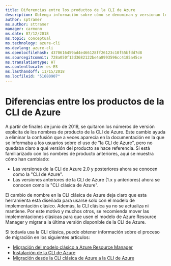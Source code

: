 ```yaml
---
title: Diferencias entre los productos de la CLI de Azure
description: Obtenga información sobre cómo se denominan y versionan los productos de la CLI de Azure y cómo realizar la actualización.
author: sptramer
ms.author: sttramer
manager: carmonm
ms.date: 07/12/2018
ms.topic: conceptual
ms.technology: azure-cli
ms.devlang: azure-cli
ms.openlocfilehash: 4370616459ad4e466128ff26123c10f55bfdd7d8
ms.sourcegitcommit: 728a050f13d3682122be4a8993596cc4185a45ce
ms.translationtype: HT
ms.contentlocale: es-ES
ms.lasthandoff: 11/15/2018
ms.locfileid: "51680907"
---
```

# <a name="differences-between-azure-cli-products"></a>Diferencias entre los productos de la CLI de Azure

A partir de finales de junio de 2018, se quitaron los números de versión explícita de los nombres de producto de la CLI de Azure. Este cambio ayuda a eliminar la confusión que a veces aparecía en la documentación en la que se informaba a los usuarios sobre el uso de "la CLI de Azure", pero no quedaba claro a qué versión del producto se hace referencia. Si está familiarizado con los nombres de producto anteriores, aquí se muestra cómo han cambiado:

* Las versiones de la CLI de Azure 2.0 y posteriores ahora se conocen como la "CLI de Azure".
* Las versiones anteriores de la CLI de Azure (1.x y anteriores) ahora se conocen como la "CLI clásica de Azure".

El cambio de nombre en la CLI clásica de Azure deja claro que esta herramienta está diseñada para usarse solo con el modelo de implementación clásico. Además, la CLI clásica ya no se actualiza ni mantiene. Por este motivo y muchos otros, se recomienda mover las implementaciones clásicas para que usen el modelo de Azure Resource Manager y migrar a la última versión disponible de la CLI de Azure.

Si todavía usa la CLI clásica, puede obtener información sobre el proceso de migración en los siguientes artículos:

* [Migración del modelo clásico a Azure Resource Manager](/azure/virtual-machines/linux/migration-classic-resource-manager-overview)
* [Instalación de la CLI de Azure](install-azure-cli.md)
* [Migración desde la CLI clásica de Azure a la CLI de Azure](https://github.com/Azure/azure-cli/blob/dev/doc/classic_cli_migration.md)
